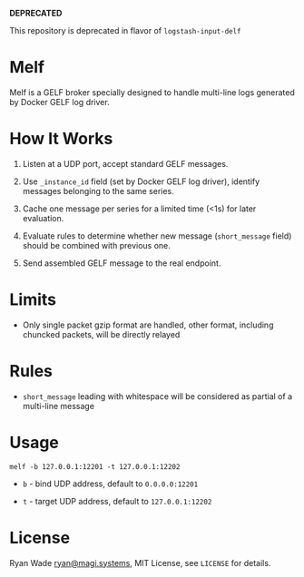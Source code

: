 **DEPRECATED**

This repository is deprecated in flavor of `logstash-input-delf`

# Melf

Melf is a GELF broker specially designed to handle multi-line logs generated by Docker GELF log driver.

# How It Works

1. Listen at a UDP port, accept standard GELF messages.

2. Use `_instance_id` field (set by Docker GELF log driver), identify messages belonging to the same series.

3. Cache one message per series for a limited time (<1s) for later evaluation.

3. Evaluate rules to determine whether new message (`short_message` field) should be combined with previous one.

4. Send assembled GELF message to the real endpoint.

# Limits

* Only single packet gzip format are handled, other format, including chuncked packets, will be directly relayed

# Rules

* `short_message` leading with whitespace will be considered as partial of a multi-line message

# Usage

`melf -b 127.0.0.1:12201 -t 127.0.0.1:12202`

* `b` - bind UDP address, default to `0.0.0.0:12201`

* `t` - target UDP address, default to `127.0.0.1:12202`

# License

Ryan Wade <ryan@magi.systems>, MIT License, see `LICENSE` for details.

